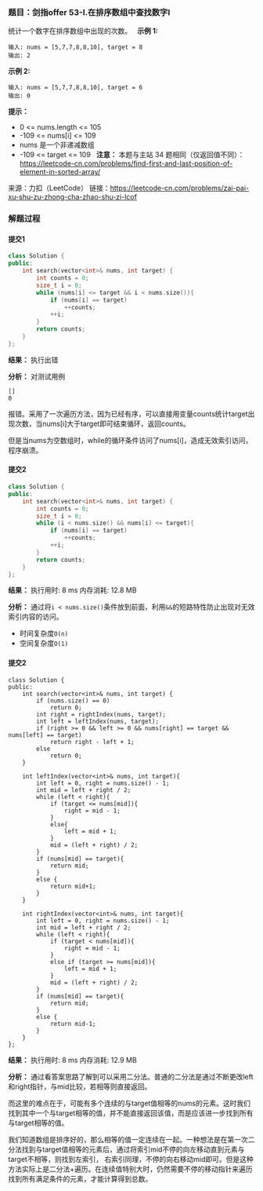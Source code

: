 ### 题目：剑指offer 53-I.在排序数组中查找数字I
统计一个数字在排序数组中出现的次数。
 
**示例 1:**
```
输入: nums = [5,7,7,8,8,10], target = 8
输出: 2
```
**示例 2:**
```
输入: nums = [5,7,7,8,8,10], target = 6
输出: 0
```

**提示：**
- 0 <= nums.length <= 105
- -109 <= nums[i] <= 109
- nums 是一个非递减数组
- -109 <= target <= 109
 
**注意：**
本题与主站 34 题相同（仅返回值不同）：https://leetcode-cn.com/problems/find-first-and-last-position-of-element-in-sorted-array/

来源：力扣（LeetCode）
链接：https://leetcode-cn.com/problems/zai-pai-xu-shu-zu-zhong-cha-zhao-shu-zi-lcof

### 解题过程
#### 提交1
```C++
class Solution {
public:
    int search(vector<int>& nums, int target) {
        int counts = 0;
        size_t i = 0;
        while (nums[i] <= target && i < nums.size()){
            if (nums[i] == target)
                ++counts;
            ++i;
        }
        return counts;
    }
};
```
**结果：** 执行出错

**分析：**
对测试用例
```
[]
0
```
报错。采用了一次遍历方法，因为已经有序，可以直接用变量counts统计target出现次数，当nums[i]大于target即可结束循环，返回counts。

但是当nums为空数组时，while的循环条件访问了nums[i]，造成无效索引访问，程序崩溃。

#### 提交2
```C++
class Solution {
public:
    int search(vector<int>& nums, int target) {
        int counts = 0;
        size_t i = 0;
        while (i < nums.size() && nums[i] <= target){
            if (nums[i] == target)
                ++counts;
            ++i;
        }
        return counts;
    }
};

```
**结果：** 执行用时: 8 ms          内存消耗: 12.8 MB

**分析：**
通过将`i < nums.size()`条件放到前面，利用`&&`的短路特性防止出现对无效索引内容的访问。
- 时间复杂度`O(n)`
- 空间复杂度`O(1)`


#### 提交2
```++
class Solution {
public:
    int search(vector<int>& nums, int target) {
        if (nums.size() == 0)
            return 0;
        int right = rightIndex(nums, target);
        int left = leftIndex(nums, target);
        if (right >= 0 && left >= 0 && nums[right] == target && nums[left] == target)
            return right - left + 1;
        else
            return 0;
    }

    int leftIndex(vector<int>& nums, int target){
        int left = 0, right = nums.size() - 1;
        int mid = left + right / 2;
        while (left < right){
            if (target <= nums[mid]){
                right = mid - 1;
            }
            else{
                left = mid + 1;
            }
            mid = (left + right) / 2;
        }
        if (nums[mid] == target){
            return mid;
        }
        else {
            return mid+1;
        }
    }

    int rightIndex(vector<int>& nums, int target){
        int left = 0, right = nums.size() - 1;
        int mid = left + right / 2;
        while (left < right){
            if (target < nums[mid]){
                right = mid - 1;
            }
            else if (target >= nums[mid]){
                left = mid + 1;
            }
            mid = (left + right) / 2;
        }
        if (nums[mid] == target){
            return mid;
        }
        else {
            return mid-1;
        }
    }
};
```
**结果：** 执行用时: 8 ms          内存消耗: 12.9 MB

**分析：**
通过看答案思路了解到可以采用二分法。普通的二分法是通过不断更改left和right指针，与mid比较，若相等则直接返回。

而这里的难点在于，可能有多个连续的与target值相等的nums的元素。这时我们找到其中一个与target相等的值，并不能直接返回该值，而是应该进一步找到所有与target相等的值。

我们知道数组是排序好的，那么相等的值一定连续在一起。一种想法是在第一次二分法找到与target值相等的元素后，通过将索引mid不停的向左移动直到元素与target不相等，则找到左索引，
右索引同理，不停的向右移动mid即可。但是这种方法实际上是二分法+遍历。在连续值特别大时，仍然需要不停的移动指针来遍历找到所有满足条件的元素，才能计算得到总数。
